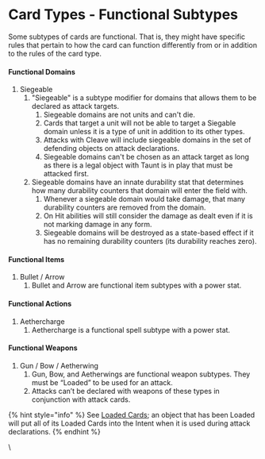 # Card Types - Functional Subtypes

Some subtypes of cards are functional. That is, they might have specific rules that pertain to how the card can function differently from or in addition to the rules of the card type.



#### Functional Domains

1. Siegeable
   1. "Siegeable" is a subtype modifier for domains that allows them to be declared as attack targets.
      1. Siegeable domains are not units and can't die.
      2. Cards that target a unit will not be able to target a Siegable domain unless it is a type of unit in addition to its other types.
      3. Attacks with Cleave will include siegeable domains in the set of defending objects on attack declarations.
      4. Siegeable domains can't be chosen as an attack target as long as there is a legal object with Taunt is in play that must be attacked first.
   2. Siegeable domains have an innate durability stat that determines how many durability counters that domain will enter the field with.
      1. Whenever a siegeable domain  would take damage, that many durability counters are removed from the domain.
      2. On Hit abilities will still consider the damage as dealt even if it is not marking damage in any form.
      3. Siegeable domains will be destroyed as a state-based effect if it has no remaining durability counters (its durability reaches zero).



#### Functional Items

1. Bullet / Arrow
   1. Bullet and Arrow are functional item subtypes with a power stat.



#### Functional Actions

1. Aethercharge
   1. Aethercharge is a functional spell subtype with a power stat.



#### Functional Weapons

1. Gun / Bow / Aetherwing
   1. Gun, Bow, and Aetherwings are functional weapon subtypes. They must be “Loaded” to be used for an attack.&#x20;
   2. Attacks can’t be declared with weapons of these types in conjunction with attack cards.

{% hint style="info" %}
See [Loaded Cards](../../game-mechanics/game-mechanics-game-zones/game-zones-object-specific-zones.md#loaded-cards); an object that has been Loaded will put all of its Loaded Cards into the Intent when it is used during attack declarations.
{% endhint %}

\


